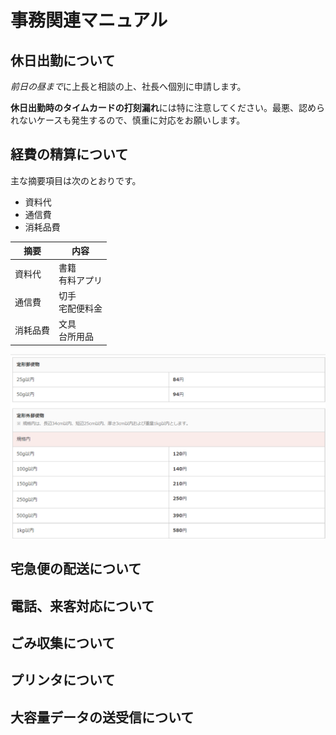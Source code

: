# 事務関連マニュアル
## 休日出勤について
*前日の昼まで*に上長と相談の上、社長へ個別に申請します。

**休日出勤時のタイムカードの打刻漏れ**には特に注意してください。最悪、認められないケースも発生するので、慎重に対応をお願いします。
## 経費の精算について
主な摘要項目は次のとおりです。
- 資料代
- 通信費
- 消耗品費

|摘要|内容
|--|--
|資料代|書籍<br>有料アプリ
|通信費|切手<br>宅配便料金
|消耗品費|文具<br>台所用品
![切手代](img/stamp.png)

## 宅急便の配送について
## 電話、来客対応について
## ごみ収集について
## プリンタについて
## 大容量データの送受信について
